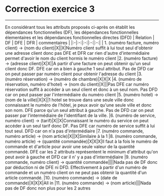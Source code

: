 # Correction exercice 3

---

En considérant tous les attributs proposés ci-après on établit les dépendances fonctionnelles (DF), les dépendances fonctionnelles élementaires et les dépendances fonctionnelles directes (DFD)
| Relation | DF | DFE | DFR | commentaires |
|:-|:-:|:-:|:-:|:-:|
| 1. (numéro facture, numéro client) -> (nom du client)|X||X|Numéro client suffit à lui tout seul d'obtenir une adresse client donc pas DFE et DFR car rien d'autre d'intermédiaire permet d'avoir le nom du client hormis le numéro client
|2. (numéro facture) -> (adresse client)|X|X||A partir d'une facture on peut obtenir qu'un seul client donc DF. DFE car on a bien à gauche 1 seul attribut. Pas de DFD car on peut passer par numéro client pour obtenir l'adresse du client
|3. (numéro réservation) -> (numéro de chambre)|X|X|X
|4. (numéro de réservation, numéro d'hotel) -> (nom du client)|X|||Pas DFE car numéro réservation suffit à accéder à un seul client et donc à un seul nom. Pas DFD car on peut passer par l'intermédiaire du numéro client
|5. (numéro hotel) -> (nom de la ville)|X|X||1 hotel se trouve dans une seule ville donc connaissant le numéro de l'hôtel, je peux avoir qu'une seule ville et donc son nom. DFE parce qu'un seul attribut à gauche. Pas de DFD car on peut passer par l'intermédiaire de l'identifiant de la ville.
|6. (numéro de service, numéro client) -> (tarif)|X||X|Connaissant le numéro du service on peut accéder à un seul tarif donc DF. Pas DFE car numéro de service suffit à lui tout seul. DFD car on n'a pas d'intermédiaire
|7. (numéro commande, numéro article) -> (nom article)|X||X|Similaire à la 1
|8. (numéro commande, numéro article) -> (quantité commandée)|X|X|X|Il faut à la fois le numéro de commande et d'article pour avoir une seule valeur de la quantité commandé. DFE car les 2 attributs représentent le minimum d'attribut qu'on peut avoir à gauche et DFD car il n' y a pas d'intermédiaire
|9. (numéro commande, numéro client) -> quantité commandée||||Nada pas de DF donc par déduction ni de DFE ni DFD. Effectivement à partir d'un numéro de commande et un numéro client on ne peut pas obtenir la quantité d'un article commandé.
|10. (numéro commande) -> (date de commande)|X|X|X|All in
|11. (numéro commande) -> (nom article)|||Nada pas de DF donc non plus pour les 2 autres